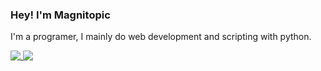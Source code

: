 ### Hey! I'm Magnitopic

I'm a programer, I mainly do web development and scripting with python.

<a href="https://github.com/magnitopic">
  <img align="top" src="https://github-readme-stats.vercel.app/api?username=magnitopic&count_private=true&show_icons=true&theme=nord&bg_color=30,e96443,904e95&title_color=fff&text_color=fff" />
  <img align="top" src="https://github-readme-stats.vercel.app/api/top-langs/?username=magnitopic&layout=compact&theme=nord&bg_color=30,e96443,904e95&title_color=fff&text_color=fff" />
</a>
